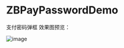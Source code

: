 # ZBPayPasswordDemo
支付密码弹框
效果图预览：

![image]([https://github.com/biyuhuaping/ZBPayPasswordDemo/blob/main/%E6%95%88%E6%9E%9C%E6%88%AA%E5%9B%BE.png]) 

